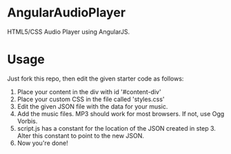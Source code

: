 AngularAudioPlayer
==================

HTML5/CSS Audio Player using AngularJS.

Usage
=====

Just fork this repo, then edit the given starter code as follows:

1. Place your content in the div with id '#content-div'
2. Place your custom CSS in the file called 'styles.css'
3. Edit the given JSON file with the data for your music.
4. Add the music files. MP3 should work for most browsers. If not, use Ogg Vorbis.
5. script.js has a constant for the location of the JSON created in step 3. Alter this constant to point to the new JSON.
6. Now you're done!


